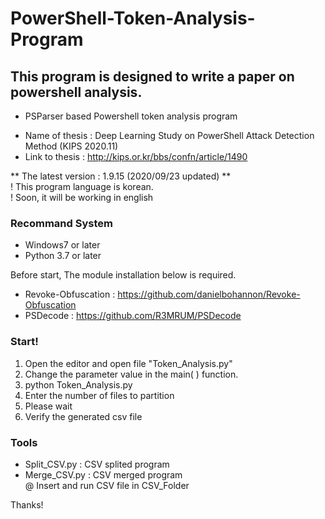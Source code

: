 # PowerShell-Token-Analysis-Program
## This program is designed to write a paper on powershell analysis.
- PSParser based Powershell token analysis program

* Name of thesis : Deep Learning Study on PowerShell Attack Detection Method (KIPS 2020.11) <br/>
* Link to thesis : http://kips.or.kr/bbs/confn/article/1490 <br/>

** The latest version : 1.9.15 (2020/09/23 updated) ** <br/>
  ! This program language is korean. <br/>
  ! Soon, it will be working in english


### Recommand System
- Windows7 or later
- Python 3.7 or later


Before start, The module installation below is required. 
- Revoke-Obfuscation : https://github.com/danielbohannon/Revoke-Obfuscation
- PSDecode : https://github.com/R3MRUM/PSDecode


### Start!
1. Open the editor and open file "Token_Analysis.py"
2. Change the parameter value in the main( ) function.
2. python Token_Analysis.py
3. Enter the number of files to partition
4. Please wait
5. Verify the generated csv file


### Tools
- Split_CSV.py : CSV splited program
- Merge_CSV.py : CSV merged program <br/>
@ Insert and run CSV file in CSV_Folder


Thanks!

